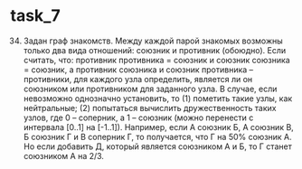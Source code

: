 # task_7
34.	Задан граф знакомств. Между каждой парой знакомых возможны только два вида отношений: союзник и противник (обоюдно). Если считать, что: противник противника = союзник и союзник союзника = союзник, а противник союзника и союзник противника – противники, для каждого узла определить, является ли он союзником или противником для заданного узла. В случае, если невозможно однозначно установить, то (1) пометить такие узлы, как нейтральные; (2) попытаться вычислить дружественность таких узлов, где 0 – соперник, а 1 – союзник (можно перенести с интервала [0..1] на [-1..1]). Например, если А союзник Б, А союзник В, Б союзник Г и В соперник Г, то получается, что Г на 50% союзник А. Но если добавить Д, который является союзником А и Б, то Г станет союзником А на 2/3.
